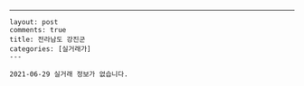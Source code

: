 ---
    layout: post
    comments: true
    title: 전라남도 강진군
    categories: [실거래가]
    ---

    2021-06-29 실거래 정보가 없습니다.

    